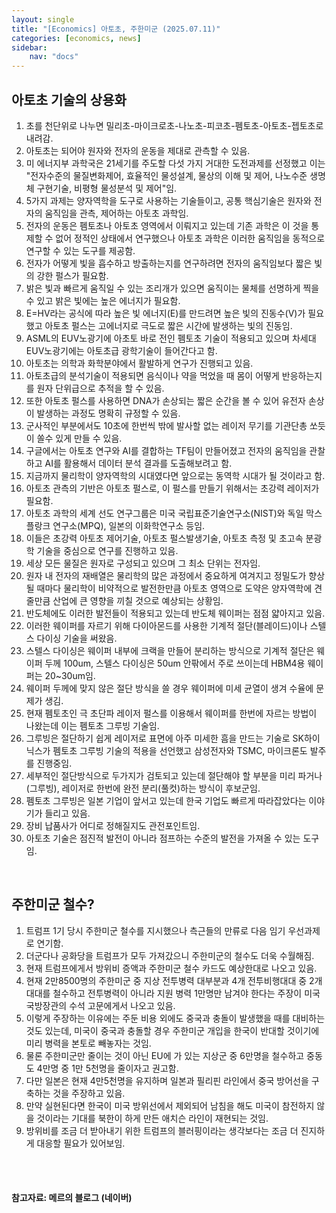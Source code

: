 ```yaml
---
layout: single
title: "[Economics] 아토초, 주한미군 (2025.07.11)"
categories: [economics, news]
sidebar:
    nav: "docs"
---
```


## 아토초 기술의 상용화
1. 초를 천단위로 나누면 밀리초-마이크로초-나노초-피코초-펨토초-아토초-젭토초로 내려감.
1. 아토초는 되어야 원자와 전자의 운동을 제대로 관측할 수 있음.
1. 미 에너지부 과학국은 21세기를 주도할 다섯 가지 거대한 도전과제를 선정했고 이는 "전자수준의 물질변화제어, 효율적인 물성설계, 물상의 이해 및 제어, 나노수준 생명체 구현기술, 비평형 물성분석 및 제어"임.
1. 5가지 과제는 양자역학을 도구로 사용하는 기술들이고, 공통 핵심기술은 원자와 전자의 움직임을 관측, 제어하는 아토초 과학임.
1. 전자의 운동은 펨토초나 아토초 영역에서 이뤄지고 있는데 기존 과학은 이 것을 통제할 수 없어 정적인 상태에서 연구했으나 아토초 과학은 이러한 움직임을 동적으로 연구할 수 있는 도구를 제공함.
1. 전자가 어떻게 빛을 흡수하고 방출하는지를 연구하려면 전자의 움직임보다 짧은 빛의 강한 펄스가 필요함.
1. 밝은 빛과 빠르게 움직일 수 있는 조리개가 있으면 움직이는 물체를 선명하게 찍을 수 있고 밝은 빛에는 높은 에너지가 필요함.
1. E=HV라는 공식에 따라 높은 빛 에너지(E)를 만드려면 높은 빛의 진동수(V)가 필요했고 아토초 펄스는 고에너지로 극도로 짧은 시간에 발생하는 빛의 진동임.
1. ASML의 EUV노광기에 아초토 바로 전인 펨토초 기술이 적용되고 있으며 차세대 EUV노광기에는 아토초급 광학기술이 들어간다고 함.
1. 아토초는 의학과 화학분야에서 활발하게 연구가 진행되고 있음.
1. 아토초급의 분석기술이 적용되면 음식이나 약을 먹었을 때 몸이 어떻게 반응하는지를 원자 단위급으로 추적을 할 수 있음.
1. 또한 아토초 펄스를 사용하면 DNA가 손상되는 짧은 순간을 볼 수 있어 유전자 손상이 발생하는 과정도 명확히 규정할 수 있음.
1. 군사적인 부분에서도 10초에 한번씩 밖에 발사할 없는 레이저 무기를 기관단총 쏘듯이 쏠수 있게 만들 수 있음.
1. 구글에서는 아토초 연구와 AI를 결합하는 TF팀이 만들어졌고 전자의 움직임을 관찰하고 AI를 활용해서 데이터 분석 결과를 도출해보려고 함.
1. 지금까지 물리학이 양자역학의 시대였다면 앞으로는 동역학 시대가 될 것이라고 함.
1. 아토초 관측의 기반은 아토초 펄스로, 이 펄스를 만들기 위해서는 초강력 레이저가 필요함.
1. 아토초 과학의 세계 선도 연구그룹은 미국 국립표준기술연구소(NIST)와 독일 막스 플랑크 연구소(MPQ), 일본의 이화학연구소 등임.
1. 이들은 초강력 아토초 제어기술, 아토초 펄스발생기술, 아토초 측정 및 초고속 분광학 기술을 중심으로 연구를 진행하고 있음.
1. 세상 모든 물질은 원자로 구성되고 있으며 그 최소 단위는 전자임.
1. 원자 내 전자의 재배열은 물리학의 많은 과정에서 중요하게 여겨지고 정밀도가 향상될 때마다 물리학이 비약적으로 발전한만큼 아토초 영역으로 도약은 양자역학에 견줄만큼 산업에 큰 영향을 끼칠 것으로 예상되는 상황임.
1. 반도체에도 이러한 발전들이 적용되고 있는데 반도체 웨이퍼는 점점 얇아지고 있음.
1. 이러한 웨이퍼를 자르기 위해 다이아몬드를 사용한 기계적 절단(블레이드)이나 스텔스 다이싱 기술을 써왔음.
1. 스텔스 다이싱은 웨이퍼 내부에 크랙을 만들어 분리하는 방식으로 기계적 절단은 웨이퍼 두께 100um, 스텔스 다이싱은 50um 안팎에서 주로 쓰이는데 HBM4용 웨이퍼는 20~30um임.
1. 웨이퍼 두께에 맞지 않은 절단 방식을 쓸 경우 웨이퍼에 미세 균열이 생겨 수율에 문제가 생김.
1. 현재 펨토초인 극 초단파 레이저 펄스를 이용해서 웨이퍼를 한번에 자르는 방법이 나왔는데 이는 펨토초 그루빙 기술임.
1. 그루빙은 절단하기 쉽게 레이저로 표면에 아주 미세한 흠을 만드는 기술로 SK하이닉스가 펨토초 그루빙 기술의 적용을 선언했고 삼성전자와 TSMC, 마이크론도 발주를 진행중임.
1. 세부적인 절단방식으로 두가지가 검토되고 있는데 절단해야 할 부분을 미리 파거나(그루빙), 레이저로 한번에 완전 분리(풀컷)하는 방식이 후보군임.
1. 펨토초 그루빙은 일본 기업이 앞서고 있는데 한국 기업도 빠르게 따라잡았다는 이야기가 들리고 있음.
1. 장비 납품사가 어디로 정해질지도 관전포인트임.
1. 아토초 기술은 점진적 발전이 아니라 점프하는 수준의 발전을 가져올 수 있는 도구임.

<br/>

## 주한미군 철수?
1. 트럼프 1기 당시 주한미군 철수를 지시했으나 측근들의 만류로 다음 임기 우선과제로 연기함.
1. 더군다나 공화당을 트럼프가 모두 가져갔으니 주한미군의 철수도 더욱 수월해짐.
1. 현재 트럼프에게서 방위비 증액과 주한미군 철수 카드도 예상한대로 나오고 있음.
1. 현재 2만8500명의 주한미군 중 지상 전투병력 대부분과 4개 전투비행대대 중 2개 대대를 철수하고 전투병력이 아니라 지원 병력 1만명만 남겨야 한다는 주장이 미국 국방장관의 수석 고문에게서 나오고 있음.
1. 이렇게 주장하는 이유에는 주둔 비용 외에도 중국과 충돌이 발생했을 때를 대비하는 것도 있는데, 미국이 중국과 충돌할 경우 주한미군 개입을 한국이 반대할 것이기에 미리 병력을 본토로 빼놓자는 것임.
1. 물론 주한미군만 줄이는 것이 아닌 EU에 가 있는 지상군 중 6만명을 철수하고 중동도 4만명 중 1만 5천명을 줄이자고 권고함.
1. 다만 일본은 현재 4만5천명을 유지하며 일본과 필리핀 라인에서 중국 방어선을 구축하는 것을 주장하고 있음.
1. 만약 실현된다면 한국이 미국 방위선에서 제외되어 남침을 해도 미국이 참전하지 않을 것이라는 기대를 북한이 하게 만든 애치슨 라인이 재현되는 것임.
1. 방위비를 조금 더 받아내기 위한 트럼프의 블러핑이라는 생각보다는 조금 더 진지하게 대응할 필요가 있어보임.



<br/>
<br/>

#### 참고자료: 메르의 블로그 (네이버)